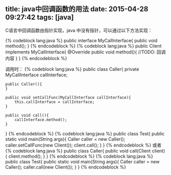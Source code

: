 title: java中回调函数的用法
date: 2015-04-28 09:27:42
tags: [java]
---
C语言中回调函数由指针实现，java 中没有指针，可以通过以下方法实现：

{% codeblock lang:java %}
public interface MyCallInterface{
	public void method();
}
{% endcodeblock %}
{% codeblock lang:java %}
public Client implements MyCallInterface{
	@Override
	public void method(){
		//TODO: 回调内容
	}
}
{% endcodeblock %}

调用时：
{% codeblock lang:java %}
public class Caller{
	private MyCallInterface callInterface;

	public Caller(){
	}

	public void setCallFunc(MyCallInterface callInterface){
		this.callInterface = callInterface;
	}

	public void call(){
		callInterface.method();
	}
}
{% endcodeblock %}
{% codeblock lang:java %}
public class Test{
	public static void main(String args){
		Caller caller = new Caller();
		caller.setCallFunc(new Client());
		client.call();
	}
}
{% endcodeblock %}
或者
{% codeblock lang:java %}
public class Caller{
	public void call(Client client){
		client.method();
	}
}
{% endcodeblock %}
{% codeblock lang:java %}
public class Test{
	public static void main(String args){
		Caller caller = new Caller();
		caller.call(new Client());
	}
}
{% endcodeblock %}

